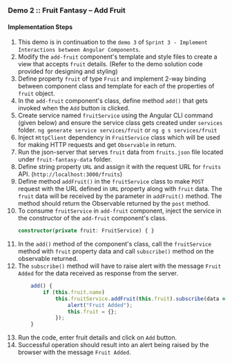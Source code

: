 ### Demo 2 :: Fruit Fantasy – Add Fruit

#### Implementation Steps

1. This demo is in continuation to the `demo 3` of `Sprint 3 - Implement Interactions between Angular Components`.
2. Modify the `add-fruit` component's template and style files to create a view that accepts `fruit` details. (Refer to the demo solution code provided for designing and styling)
3. Define property `fruit` of type `Fruit` and implement 2-way binding between component class and template for each of the properties of `fruit` object.
4. In the `add-fruit` component's class, define method `add()` that gets invoked when the `Add` button is clicked.
5. Create service named `fruitService` using the Angular CLI command (given below) and ensure the service class gets created under `services` folder.
    `ng generate service services/fruit` or `ng g s services/fruit`
6. Inject `HttpClient` dependency in `FruitService` class which will be used for making HTTP requests and get `Observable` in return.
7. Run the json-server that serves `fruit` data from `fruits.json` file located under `fruit-fantasy-data` folder.
8. Define string property `URL` and assign it with the request URL for `fruits` API. (`http://localhost:3000/fruits`)
9. Define method `addFruit()` in the `fruitService` class to make `POST` request with the URL defined in `URL` property along with `fruit` data. The `fruit` data will be received by the parameter in `addFruit()` method. The method should return the Observable returned by the `post` method.
10. To consume `fruitService` in `add-fruit` component, inject the service in the constructor of the `add-fruit` component's class.
    ```typescript
    constructor(private fruit: FruitService) { }
    ```
11. In the `add()` method of the component's class, call the `fruitService` method with `fruit` property data and call `subscribe()` method on the observable returned.
12. The `subscribe()` method will have to raise alert with the message `Fruit Added` for the data received as response from the server.
    ```typescript
        add() {
            if (this.fruit.name)
                this.fruitService.addFruit(this.fruit).subscribe(data => {
                    alert("Fruit Added");
                    this.fruit = {};
                });
        }
    ```
13. Run the code, enter fruit details and click on `Add` button.
14. Successful operation should result into an alert being raised by the browser with the message `Fruit Added`.